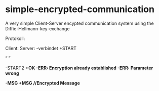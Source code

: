 simple-encrypted-communication
==============================

A very simple Client-Server encypted communication system using the Diffie-Hellmann-key-exchange

Protokoll:

Client:						Server:
-verbindet					+START <p> <q> <A>

-START2 <B>					+OK
							-ERR: Encryption already established
							-ERR: Parameter wrong
							
-MSG <msg>					+MSG <msg>
//Encrypted Message			
